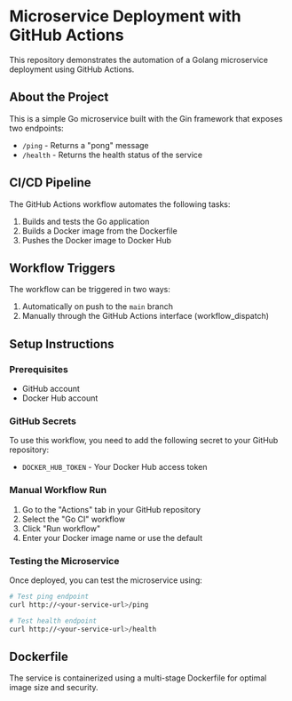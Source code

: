 # Microservice Deployment with GitHub Actions

This repository demonstrates the automation of a Golang microservice deployment using GitHub Actions.

## About the Project

This is a simple Go microservice built with the Gin framework that exposes two endpoints:
- `/ping` - Returns a "pong" message
- `/health` - Returns the health status of the service

## CI/CD Pipeline

The GitHub Actions workflow automates the following tasks:

1. Builds and tests the Go application
2. Builds a Docker image from the Dockerfile
3. Pushes the Docker image to Docker Hub

## Workflow Triggers

The workflow can be triggered in two ways:
1. Automatically on push to the `main` branch
2. Manually through the GitHub Actions interface (workflow_dispatch)

## Setup Instructions

### Prerequisites
- GitHub account
- Docker Hub account

### GitHub Secrets

To use this workflow, you need to add the following secret to your GitHub repository:

- `DOCKER_HUB_TOKEN` - Your Docker Hub access token

### Manual Workflow Run

1. Go to the "Actions" tab in your GitHub repository
2. Select the "Go CI" workflow
3. Click "Run workflow"
4. Enter your Docker image name or use the default

### Testing the Microservice

Once deployed, you can test the microservice using:

```bash
# Test ping endpoint
curl http://<your-service-url>/ping

# Test health endpoint
curl http://<your-service-url>/health
```

## Dockerfile

The service is containerized using a multi-stage Dockerfile for optimal image size and security.
